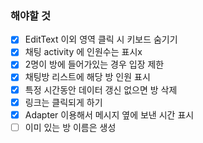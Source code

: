 ### 해야할 것

- [x] EditText 이외 영역 클릭 시 키보드 숨기기
- [x] 채팅 activity 에 인원수는 표시x
- [x] 2명이 방에 들어가있는 경우 입장 제한
- [x] 채팅방 리스트에 해당 방 인원 표시
- [x] 특정 시간동안 데이터 갱신 없으면 방 삭제
- [x] 링크는 클릭되게 하기
- [x] Adapter 이용해서 메시지 옆에 보낸 시간 표시
- [ ] 이미 있는 방 이름은 생성 
